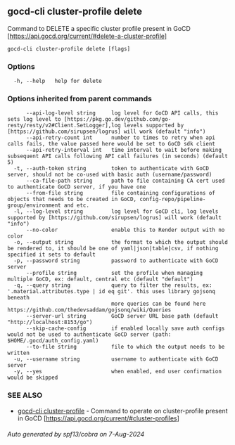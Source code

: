 ## gocd-cli cluster-profile delete

Command to DELETE a specific cluster profile present in GoCD [https://api.gocd.org/current/#delete-a-cluster-profile]

```
gocd-cli cluster-profile delete [flags]
```

### Options

```
  -h, --help   help for delete
```

### Options inherited from parent commands

```
      --api-log-level string     log level for GoCD API calls, this sets log level to [https://pkg.go.dev/github.com/go-resty/resty/v2#Client.SetLogger],log levels supported by [https://github.com/sirupsen/logrus] will work (default "info")
      --api-retry-count int      number to times to retry when api calls fails, the value passed here would be set to GoCD sdk client
      --api-retry-interval int   time interval to wait before making subsequent API calls following API call failures (in seconds) (default 5)
  -t, --auth-token string        token to authenticate with GoCD server, should not be co-used with basic auth (username/password)
      --ca-file-path string      path to file containing CA cert used to authenticate GoCD server, if you have one
      --from-file string         file containing configurations of objects that needs to be created in GoCD, config-repo/pipeline-group/environment and etc.
  -l, --log-level string         log level for GoCD cli, log levels supported by [https://github.com/sirupsen/logrus] will work (default "info")
      --no-color                 enable this to Render output with no color
  -o, --output string            the format to which the output should be rendered to, it should be one of yaml|json|table|csv, if nothing specified it sets to default
  -p, --password string          password to authenticate with GoCD server
      --profile string           set the profile when managing multiple GoCD, ex: default, central etc (default "default")
  -q, --query string             query to filter the results, ex: '.material.attributes.type | id eq git'. this uses library gojsonq beneath
                                 more queries can be found here https://github.com/thedevsaddam/gojsonq/wiki/Queries
      --server-url string        GoCD server URL base path (default "http://localhost:8153/go")
      --skip-cache-config        if enabled locally save auth configs would not be used to authenticate GoCD server (path: $HOME/.gocd/auth_config.yaml)
      --to-file string           file to which the output needs to be written
  -u, --username string          username to authenticate with GoCD server
  -y, --yes                      when enabled, end user confirmation would be skipped
```

### SEE ALSO

* [gocd-cli cluster-profile](gocd-cli_cluster-profile.md)	 - Command to operate on cluster-profile present in GoCD [https://api.gocd.org/current/#cluster-profiles]

###### Auto generated by spf13/cobra on 7-Aug-2024
